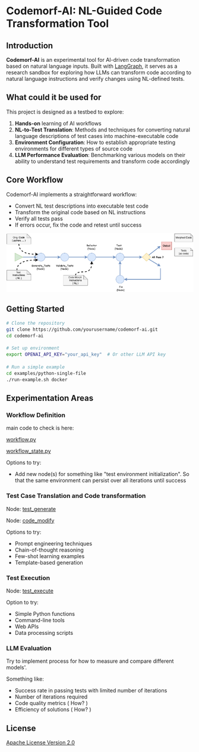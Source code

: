 # Codemorf-AI: NL-Guided Code Transformation Tool

## Introduction

**Codemorf-AI** is an experimental tool for AI-driven code transformation based on natural language inputs. 
Built with  [LangGraph](https://github.com/langchain-ai/langgraph), it serves as a research sandbox for exploring how LLMs 
can transform code according to natural language instructions and verify changes using NL-defined tests.

## What could it be used for

This project is designed as a testbed to explore:

1. **Hands-on** learning of AI workflows
2. **NL-to-Test Translation**: Methods and techniques for converting natural language descriptions of test cases into machine-executable code
3. **Environment Configuration**: How to establish appropriate testing environments for different types of source code
4. **LLM Performance Evaluation**: Benchmarking various models on their ability to understand test requirements and transform code accordingly

## Core Workflow

Codemorf-AI implements a straightforward workflow:

   - Convert NL test descriptions into executable test code
   - Transform the original code based on NL instructions
   - Verify all tests pass
   - If errors occur, fix the code and retest until success

![Workflow Diagram](docs/images/workflow-graph.png)

## Getting Started

```bash
# Clone the repository
git clone https://github.com/yourusername/codemorf-ai.git
cd codemorf-ai

# Set up environment
export OPENAI_API_KEY="your_api_key"  # Or other LLM API key

# Run a simple example
cd examples/python-single-file
./run-example.sh docker
```

## Experimentation Areas

### Workflow Definition

main code to check is here:

[workflow.py](src/core/workflow.py)

[workflow_state.py](src/core/workflow_state.py)

Options to try:

- Add new node(s) for something like "test environment initialization". 
So that the same environment can persist over all iterations until success

### Test Case Translation and Code transformation 

Node: [test_generate](src/core/nodes/test_generate)

Node: [code_modify](src/core/nodes/code_modify)

Options to try:

- Prompt engineering techniques
- Chain-of-thought reasoning
- Few-shot learning examples
- Template-based generation

### Test Execution

Node: [test_execute](src/core/nodes/test_execute)

Option to try:

- Simple Python functions
- Command-line tools
- Web APIs
- Data processing scripts

### LLM Evaluation

Try to implement process for how to measure and compare different models'.

Something like:

- Success rate in passing tests with limited number of iterations
- Number of iterations required
- Code quality metrics ( How? )
- Efficiency of solutions ( How? )


## License

[Apache License Version 2.0](LICENSE)
